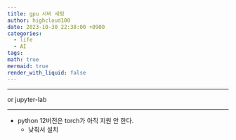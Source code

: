 ```yaml
---
title: gpu 서버 세팅
author: highcloud100
date: 2023-10-30 22:38:00 +0900
categories:
  - life
  - AI
tags: 
math: true
mermaid: true
render_with_liquid: false
---
```

---


or jupyter-lab

---
- python 12버전은 torch가 아직 지원 안 한다.
	- 낮춰서 설치